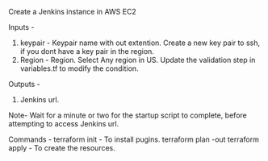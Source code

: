 Create a Jenkins instance in AWS EC2

Inputs - 
1. keypair - Keypair name with out extention. Create a new key pair to ssh, if you dont have a key pair in the region.
2. Region - Region. Select Any region in US. Update the validation step in variables.tf to modify the condition.

Outputs -
1. Jenkins url.

Note- Wait for a minute or two for the startup script to complete, before attempting to access Jenkins url.

Commands - 
terraform init - To install pugins.
terraform plan -out <planfilename>
terraform apply  - To create the resources.
